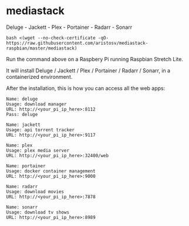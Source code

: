 # mediastack
Deluge - Jackett - Plex - Portainer - Radarr - Sonarr
```
bash <(wget --no-check-certificate -qO- https://raw.githubusercontent.com/aristosv/mediastack-raspbian/master/mediastack)
```
Run the command above on a Raspbery Pi running Raspbian Stretch Lite.

It will install Deluge / Jackett / Plex / Portainer / Radarr / Sonarr, in a containerized environment.

After the installation, this is how you can access all the web apps:

```
Name: deluge
Usage: download manager
URL: http://<your_pi_ip_here>:8112
Pass: deluge
```
```
Name: jackett
Usage: api torrent tracker
URL: http://<your_pi_ip_here>:9117
```
```
Name: plex
Usage: plex media server
URL: http://<your_pi_ip_here>:32400/web
```
```
Name: portainer
Usage: docker container management
URL: http://<your_pi_ip_here>:9000
```
```
Name: radarr
Usage: download movies
URL: http://<your_pi_ip_here>:7878
```
```
Name: sonarr
Usage: download tv shows
URL: http://<your_pi_ip_here>:8989
```
